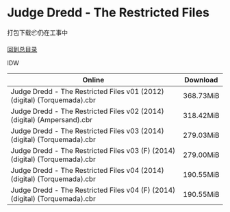 # Judge Dredd - The Restricted Files

打包下载📦仍在工事中

[回到总目录](/Catalogs.md)

IDW





Online | Download
--- | ---
Judge Dredd - The Restricted Files v01 (2012) (digital) (Torquemada).cbr | 368.73MiB
Judge Dredd - The Restricted Files v02 (2014) (digital) (Ampersand).cbr | 318.42MiB
Judge Dredd - The Restricted Files v03 (2014) (digital) (Torquemada).cbr | 279.03MiB
Judge Dredd - The Restricted Files v03 (F) (2014) (digital) (Torquemada).cbr | 279.00MiB
Judge Dredd - The Restricted Files v04 (2014) (digital) (Torquemada).cbr | 190.55MiB
Judge Dredd - The Restricted Files v04 (F) (2014) (digital) (Torquemada).cbr | 190.55MiB
